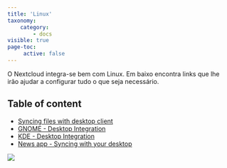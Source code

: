 ```yaml
---
title: 'Linux'
taxonomy:
    category:
        - docs
visible: true
page-toc:
     active: false
---
```


 O Nextcloud integra-se bem com Linux. Em baixo encontra links que lhe irão ajudar a configurar tudo o que seja necessário.

 ## Table of content
 - [Syncing files with desktop client](desktop-sync-client)
 - [GNOME - Desktop Integration](gnome-desktop-integration)
 - [KDE - Desktop Integration](kde-desktop-integration)
 - [News app - Syncing with your desktop](news-app-syncing)

 ![](Tux.png)
